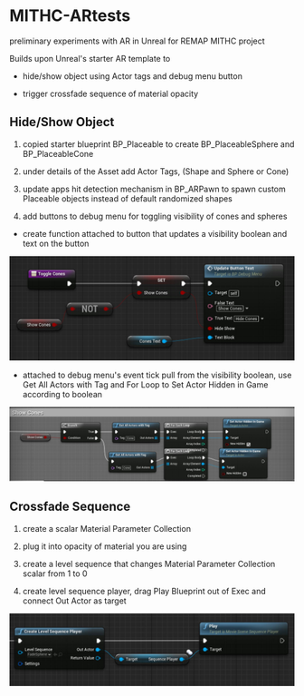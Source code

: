# MITHC-ARtests
preliminary experiments with AR in Unreal for REMAP MITHC project

Builds upon Unreal's starter AR template to 
* hide/show object using Actor tags and debug menu button 
  
* trigger crossfade sequence of material opacity
  
## Hide/Show Object
1. copied starter blueprint BP_Placeable to create BP_PlaceableSphere and BP_PlaceableCone
  
2. under details of the Asset add Actor Tags, (Shape and Sphere or Cone)
  
3. update apps hit detection mechanism in BP_ARPawn to spawn custom Placeable objects instead of default randomized shapes
  
4. add buttons to debug menu for toggling visibility of cones and spheres
  
  - create function attached to button that updates a visibility boolean and text on the button
 
 ![Example Toggle Visibility Function](https://github.com/daricalouie/MITHC-ARtests/blob/master/images/toggleConesFN.JPG)
    
  - attached to debug menu's event tick pull from the visibility boolean, use Get All Actors with Tag and For Loop to Set Actor Hidden in Game according to boolean

 ![Example GetAllActors and Hide Event Graph](https://github.com/daricalouie/MITHC-ARtests/blob/master/images/showConesGraph.JPG)

## Crossfade Sequence
1. create a scalar Material Parameter Collection
  
2. plug it into opacity of material you are using
  
3. create a level sequence that changes Material Parameter Collection scalar from 1 to 0
  
4. create level sequence player, drag Play Blueprint out of Exec and connect Out Actor as target

![Example Sequence Player](https://github.com/daricalouie/MITHC-ARtests/blob/master/images/sequencePlayer.JPG)

